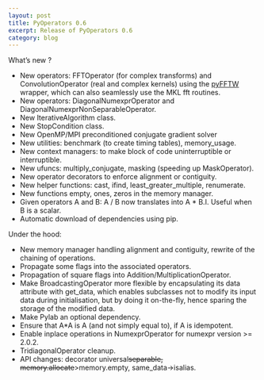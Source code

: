 ```yaml
---
layout: post
title: PyOperators 0.6
excerpt: Release of PyOperators 0.6
category: blog
---
```


What’s new ?

-   New operators: FFTOperator (for complex transforms) and
    ConvolutionOperator (real and complex kernels) using the
    [pyFFTW](http://hgomersall.github.com/pyFFTW) wrapper, which can
    also seamlessly use the MKL fft routines.
-   New operators: DiagonalNumexprOperator and
    DiagonalNumexprNonSeparableOperator.
-   New IterativeAlgorithm class.
-   New StopCondition class.
-   New OpenMP/MPI preconditioned conjugate gradient solver
-   New utilities: benchmark (to create timing tables), memory\_usage.
-   New context managers: to make block of code uninterruptible or
    interruptible.
-   New ufuncs: multiply\_conjugate, masking (speeding up MaskOperator).
-   New operator decorators to enforce alignment or contiguity.
-   New helper functions: cast, ifind, least\_greater\_multiple,
    renumerate.
-   New functions empty, ones, zeros in the memory manager.
-   Given operators A and B: A / B now translates into A \* B.I. Useful
    when B is a scalar.
-   Automatic download of dependencies using pip.

Under the hood:

-   New memory manager handling alignment and contiguity, rewrite of the
    chaining of operations.
-   Propagate some flags into the associated operators.
-   Propagation of square flags into Addition/MultiplicationOperator.
-   Make BroadcastingOperator more flexible by encapsulating its data
    attribute with get\_data, which enables subclasses not to modify its
    input data during initialisation, but by doing it on-the-fly, hence
    sparing the storage of the modified data.
-   Make Pylab an optional dependency.
-   Ensure that A\*A is A (and not simply equal to), if A is idempotent.
-   Enable inplace operations in NumexprOperator for numexpr version \>=
    2.0.2.
-   TridiagonalOperator cleanup.
-   API changes: decorator universal~~<span
    style="text-align:right;">separable,
    memory.allocate</span>~~\>memory.empty, same\_data-\>isalias.
